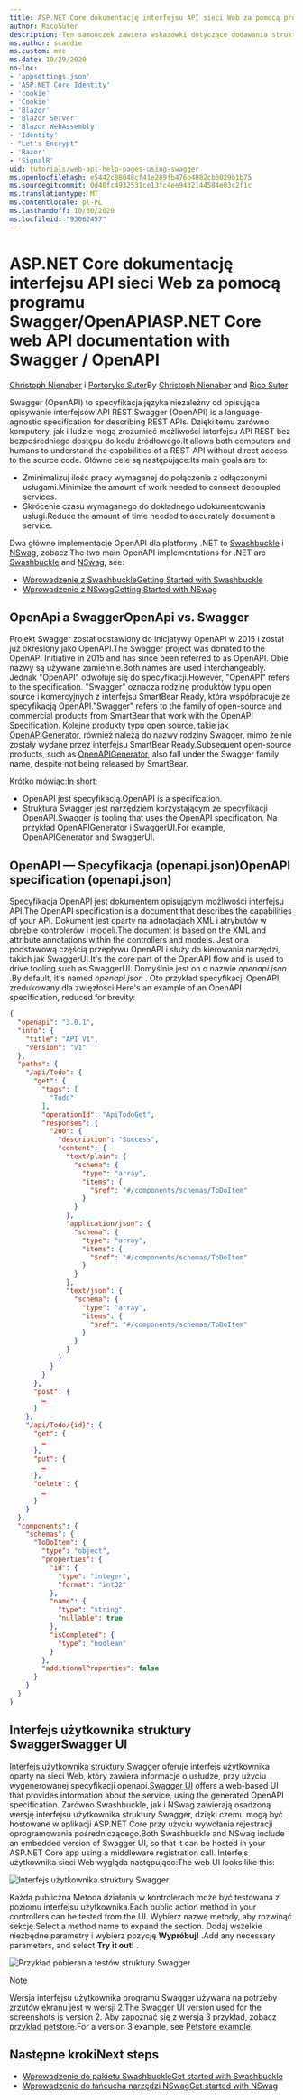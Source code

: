 ```yaml
---
title: ASP.NET Core dokumentację interfejsu API sieci Web za pomocą programu Swagger/OpenAPI
author: RicoSuter
description: Ten samouczek zawiera wskazówki dotyczące dodawania struktury Swagger w celu wygenerowania dokumentacji i stron pomocy dla aplikacji interfejsu API sieci Web.
ms.author: scaddie
ms.custom: mvc
ms.date: 10/29/2020
no-loc:
- 'appsettings.json'
- 'ASP.NET Core Identity'
- 'cookie'
- 'Cookie'
- 'Blazor'
- 'Blazor Server'
- 'Blazor WebAssembly'
- 'Identity'
- "Let's Encrypt"
- 'Razor'
- 'SignalR'
uid: tutorials/web-api-help-pages-using-swagger
ms.openlocfilehash: e5442c88048cf41e289fb476b4082cb6029b1b75
ms.sourcegitcommit: 0d40fc4932531ce13fc4ee9432144584e03c2f1c
ms.translationtype: MT
ms.contentlocale: pl-PL
ms.lasthandoff: 10/30/2020
ms.locfileid: "93062457"
---
```

# <a name="aspnet-core-web-api-documentation-with-swagger--openapi"></a><span data-ttu-id="89591-103">ASP.NET Core dokumentację interfejsu API sieci Web za pomocą programu Swagger/OpenAPI</span><span class="sxs-lookup"><span data-stu-id="89591-103">ASP.NET Core web API documentation with Swagger / OpenAPI</span></span>

<span data-ttu-id="89591-104">[Christoph Nienaber](https://twitter.com/zuckerthoben) i [Portoryko Suter](https://blog.rsuter.com/)</span><span class="sxs-lookup"><span data-stu-id="89591-104">By [Christoph Nienaber](https://twitter.com/zuckerthoben) and [Rico Suter](https://blog.rsuter.com/)</span></span>

<span data-ttu-id="89591-105">Swagger (OpenAPI) to specyfikacja języka niezależny od opisująca opisywanie interfejsów API REST.</span><span class="sxs-lookup"><span data-stu-id="89591-105">Swagger (OpenAPI) is a language-agnostic specification for describing REST APIs.</span></span> <span data-ttu-id="89591-106">Dzięki temu zarówno komputery, jak i ludzie mogą zrozumieć możliwości interfejsu API REST bez bezpośredniego dostępu do kodu źródłowego.</span><span class="sxs-lookup"><span data-stu-id="89591-106">It allows both computers and humans to understand the capabilities of a REST API without direct access to the source code.</span></span> <span data-ttu-id="89591-107">Główne cele są następujące:</span><span class="sxs-lookup"><span data-stu-id="89591-107">Its main goals are to:</span></span>

* <span data-ttu-id="89591-108">Zminimalizuj ilość pracy wymaganej do połączenia z odłączonymi usługami.</span><span class="sxs-lookup"><span data-stu-id="89591-108">Minimize the amount of work needed to connect decoupled services.</span></span>
* <span data-ttu-id="89591-109">Skrócenie czasu wymaganego do dokładnego udokumentowania usługi.</span><span class="sxs-lookup"><span data-stu-id="89591-109">Reduce the amount of time needed to accurately document a service.</span></span>

<span data-ttu-id="89591-110">Dwa główne implementacje OpenAPI dla platformy .NET to [Swashbuckle](https://github.com/domaindrivendev/Swashbuckle.AspNetCore) i [NSwag](https://github.com/RicoSuter/NSwag), zobacz:</span><span class="sxs-lookup"><span data-stu-id="89591-110">The two main OpenAPI implementations for .NET are [Swashbuckle](https://github.com/domaindrivendev/Swashbuckle.AspNetCore) and [NSwag](https://github.com/RicoSuter/NSwag), see:</span></span>

* [<span data-ttu-id="89591-111">Wprowadzenie z Swashbuckle</span><span class="sxs-lookup"><span data-stu-id="89591-111">Getting Started with Swashbuckle</span></span>](xref:tutorials/get-started-with-swashbuckle)
* [<span data-ttu-id="89591-112">Wprowadzenie z NSwag</span><span class="sxs-lookup"><span data-stu-id="89591-112">Getting Started with NSwag</span></span>](xref:tutorials/get-started-with-nswag)

## <a name="openapi-vs-swagger"></a><span data-ttu-id="89591-113">OpenApi a Swagger</span><span class="sxs-lookup"><span data-stu-id="89591-113">OpenApi vs. Swagger</span></span>

<span data-ttu-id="89591-114">Projekt Swagger został odstawiony do inicjatywy OpenAPI w 2015 i został już określony jako OpenAPI.</span><span class="sxs-lookup"><span data-stu-id="89591-114">The Swagger project was donated to the OpenAPI Initiative in 2015 and has since been referred to as OpenAPI.</span></span> <span data-ttu-id="89591-115">Obie nazwy są używane zamiennie.</span><span class="sxs-lookup"><span data-stu-id="89591-115">Both names are used interchangeably.</span></span> <span data-ttu-id="89591-116">Jednak "OpenAPI" odwołuje się do specyfikacji.</span><span class="sxs-lookup"><span data-stu-id="89591-116">However, "OpenAPI" refers to the specification.</span></span> <span data-ttu-id="89591-117">"Swagger" oznacza rodzinę produktów typu open source i komercyjnych z interfejsu SmartBear Ready, która współpracuje ze specyfikacją OpenAPI.</span><span class="sxs-lookup"><span data-stu-id="89591-117">"Swagger" refers to the family of open-source and commercial products from SmartBear that work with the OpenAPI Specification.</span></span> <span data-ttu-id="89591-118">Kolejne produkty typu open source, takie jak [OpenAPIGenerator](https://github.com/OpenAPITools/openapi-generator), również należą do nazwy rodziny Swagger, mimo że nie zostały wydane przez interfejsu SmartBear Ready.</span><span class="sxs-lookup"><span data-stu-id="89591-118">Subsequent open-source products, such as [OpenAPIGenerator](https://github.com/OpenAPITools/openapi-generator), also fall under the Swagger family name, despite not being released by SmartBear.</span></span>

<span data-ttu-id="89591-119">Krótko mówiąc:</span><span class="sxs-lookup"><span data-stu-id="89591-119">In short:</span></span>

* <span data-ttu-id="89591-120">OpenAPI jest specyfikacją.</span><span class="sxs-lookup"><span data-stu-id="89591-120">OpenAPI is a specification.</span></span>
* <span data-ttu-id="89591-121">Struktura Swagger jest narzędziem korzystającym ze specyfikacji OpenAPI.</span><span class="sxs-lookup"><span data-stu-id="89591-121">Swagger is tooling that uses the OpenAPI specification.</span></span> <span data-ttu-id="89591-122">Na przykład OpenAPIGenerator i SwaggerUI.</span><span class="sxs-lookup"><span data-stu-id="89591-122">For example, OpenAPIGenerator and SwaggerUI.</span></span>

## <a name="openapi-specification-openapijson"></a><span data-ttu-id="89591-123">OpenAPI — Specyfikacja (openapi.json)</span><span class="sxs-lookup"><span data-stu-id="89591-123">OpenAPI specification (openapi.json)</span></span>

<span data-ttu-id="89591-124">Specyfikacja OpenAPI jest dokumentem opisującym możliwości interfejsu API.</span><span class="sxs-lookup"><span data-stu-id="89591-124">The OpenAPI specification is a document that describes the capabilities of your API.</span></span> <span data-ttu-id="89591-125">Dokument jest oparty na adnotacjach XML i atrybutów w obrębie kontrolerów i modeli.</span><span class="sxs-lookup"><span data-stu-id="89591-125">The document is based on the XML and attribute annotations within the controllers and models.</span></span> <span data-ttu-id="89591-126">Jest ona podstawową częścią przepływu OpenAPI i służy do kierowania narzędzi, takich jak SwaggerUI.</span><span class="sxs-lookup"><span data-stu-id="89591-126">It's the core part of the OpenAPI flow and is used to drive tooling such as SwaggerUI.</span></span> <span data-ttu-id="89591-127">Domyślnie jest on o nazwie *openapi.json* .</span><span class="sxs-lookup"><span data-stu-id="89591-127">By default, it's named *openapi.json* .</span></span> <span data-ttu-id="89591-128">Oto przykład specyfikacji OpenAPI, zredukowany dla zwięzłości:</span><span class="sxs-lookup"><span data-stu-id="89591-128">Here's an example of an OpenAPI specification, reduced for brevity:</span></span>

```json
{
  "openapi": "3.0.1",
  "info": {
    "title": "API V1",
    "version": "v1"
  },
  "paths": {
    "/api/Todo": {
      "get": {
        "tags": [
          "Todo"
        ],
        "operationId": "ApiTodoGet",
        "responses": {
          "200": {
            "description": "Success",
            "content": {
              "text/plain": {
                "schema": {
                  "type": "array",
                  "items": {
                    "$ref": "#/components/schemas/ToDoItem"
                  }
                }
              },
              "application/json": {
                "schema": {
                  "type": "array",
                  "items": {
                    "$ref": "#/components/schemas/ToDoItem"
                  }
                }
              },
              "text/json": {
                "schema": {
                  "type": "array",
                  "items": {
                    "$ref": "#/components/schemas/ToDoItem"
                  }
                }
              }
            }
          }
        }
      },
      "post": {
        …
      }
    },
    "/api/Todo/{id}": {
      "get": {
        …
      },
      "put": {
        …
      },
      "delete": {
        …
      }
    }
  },
  "components": {
    "schemas": {
      "ToDoItem": {
        "type": "object",
        "properties": {
          "id": {
            "type": "integer",
            "format": "int32"
          },
          "name": {
            "type": "string",
            "nullable": true
          },
          "isCompleted": {
            "type": "boolean"
          }
        },
        "additionalProperties": false
      }
    }
  }
}
```

## <a name="swagger-ui"></a><span data-ttu-id="89591-129">Interfejs użytkownika struktury Swagger</span><span class="sxs-lookup"><span data-stu-id="89591-129">Swagger UI</span></span>

<span data-ttu-id="89591-130">[Interfejs użytkownika struktury Swagger](https://swagger.io/swagger-ui/) oferuje interfejs użytkownika oparty na sieci Web, który zawiera informacje o usłudze, przy użyciu wygenerowanej specyfikacji openapi.</span><span class="sxs-lookup"><span data-stu-id="89591-130">[Swagger UI](https://swagger.io/swagger-ui/) offers a web-based UI that provides information about the service, using the generated OpenAPI specification.</span></span> <span data-ttu-id="89591-131">Zarówno Swashbuckle, jak i NSwag zawierają osadzoną wersję interfejsu użytkownika struktury Swagger, dzięki czemu mogą być hostowane w aplikacji ASP.NET Core przy użyciu wywołania rejestracji oprogramowania pośredniczącego.</span><span class="sxs-lookup"><span data-stu-id="89591-131">Both Swashbuckle and NSwag include an embedded version of Swagger UI, so that it can be hosted in your ASP.NET Core app using a middleware registration call.</span></span> <span data-ttu-id="89591-132">Interfejs użytkownika sieci Web wygląda następująco:</span><span class="sxs-lookup"><span data-stu-id="89591-132">The web UI looks like this:</span></span>

![Interfejs użytkownika struktury Swagger](web-api-help-pages-using-swagger/_static/swagger-ui.png)

<span data-ttu-id="89591-134">Każda publiczna Metoda działania w kontrolerach może być testowana z poziomu interfejsu użytkownika.</span><span class="sxs-lookup"><span data-stu-id="89591-134">Each public action method in your controllers can be tested from the UI.</span></span> <span data-ttu-id="89591-135">Wybierz nazwę metody, aby rozwinąć sekcję.</span><span class="sxs-lookup"><span data-stu-id="89591-135">Select a method name to expand the section.</span></span> <span data-ttu-id="89591-136">Dodaj wszelkie niezbędne parametry i wybierz pozycję **Wypróbuj!** .</span><span class="sxs-lookup"><span data-stu-id="89591-136">Add any necessary parameters, and select **Try it out!** .</span></span>

![Przykład pobierania testów struktury Swagger](web-api-help-pages-using-swagger/_static/get-try-it-out.png)

> [!NOTE]
> <span data-ttu-id="89591-138">Wersja interfejsu użytkownika programu Swagger używana na potrzeby zrzutów ekranu jest w wersji 2.</span><span class="sxs-lookup"><span data-stu-id="89591-138">The Swagger UI version used for the screenshots is version 2.</span></span> <span data-ttu-id="89591-139">Aby zapoznać się z wersją 3 przykład, zobacz [przykład petstore](https://petstore.swagger.io/).</span><span class="sxs-lookup"><span data-stu-id="89591-139">For a version 3 example, see [Petstore example](https://petstore.swagger.io/).</span></span>

## <a name="next-steps"></a><span data-ttu-id="89591-140">Następne kroki</span><span class="sxs-lookup"><span data-stu-id="89591-140">Next steps</span></span>

* [<span data-ttu-id="89591-141">Wprowadzenie do pakietu Swashbuckle</span><span class="sxs-lookup"><span data-stu-id="89591-141">Get started with Swashbuckle</span></span>](xref:tutorials/get-started-with-swashbuckle)
* [<span data-ttu-id="89591-142">Wprowadzenie do łańcucha narzędzi NSwag</span><span class="sxs-lookup"><span data-stu-id="89591-142">Get started with NSwag</span></span>](xref:tutorials/get-started-with-nswag)
